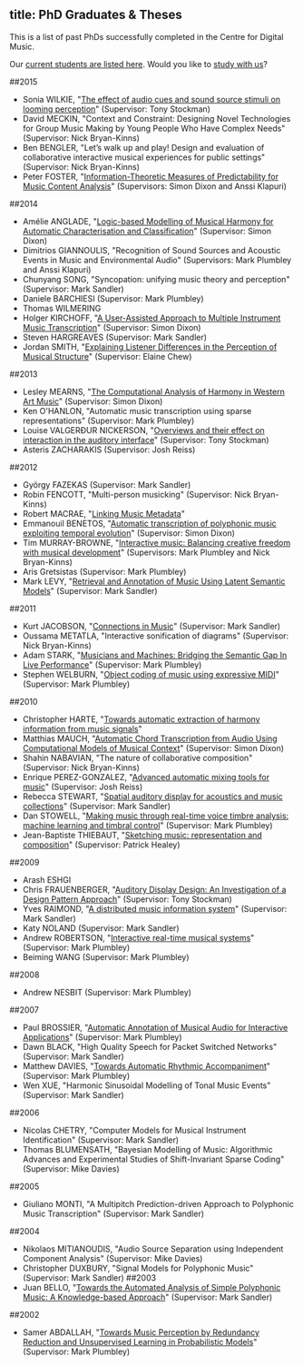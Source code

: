 title: PhD Graduates & Theses
--------------------

This is a list of past PhDs successfully completed in the Centre for Digital Music.

Our [current students are listed here](people.html). Would you like to [study with us](study.html)?

##2015
* Sonia WILKIE, "[The effect of audio cues and sound source stimuli on looming perception](/papers/2015/Wilkie-2015-thesis.pdf)" (Supervisor: Tony Stockman)
* David MECKIN, "Context and Constraint: Designing Novel Technologies for Group Music Making by Young People Who Have Complex Needs" (Supervisor: Nick Bryan-Kinns)
* Ben BENGLER, "Let’s walk up and play! Design and evaluation of collaborative interactive musical experiences for public settings" (Supervisor: Nick Bryan-Kinns)
* Peter FOSTER, "[Information-Theoretic Measures of Predictability for Music Content Analysis](http://www.eecs.qmul.ac.uk/~simond/phd/PeterFoster-PhD-Thesis.pdf)" (Supervisors: Simon Dixon and Anssi Klapuri)


##2014
* Amélie ANGLADE, "[Logic-based Modelling of Musical Harmony for Automatic Characterisation and Classification](http://www.eecs.qmul.ac.uk/~simond/phd/AmelieAnglade-PhD-Thesis.pdf)" (Supervisor: Simon Dixon)
* Dimitrios GIANNOULIS, "Recognition of Sound Sources and Acoustic Events in Music and Environmental Audio" (Supervisors: Mark Plumbley and Anssi Klapuri)
* Chunyang SONG, "Syncopation: unifying music theory and perception" (Supervisor: Mark Sandler)
* Daniele BARCHIESI (Supervisor: Mark Plumbley)
* Thomas WILMERING
* Holger KIRCHOFF,  "[A User-Assisted Approach to Multiple Instrument Music Transcription](www.eecs.qmul.ac.uk/~simond/phd/HolgerKirchhoff-PhD-Thesis.pdf)" (Supervisor: Simon Dixon)
* Steven HARGREAVES (Supervisor: Mark Sandler)
* Jordan SMITH, "[Explaining Listener Differences in the Perception of Musical Structure](http://www.music.mcgill.ca/~jordan/documents/smith2014-thesis.pdf)" (Supervisor: Elaine Chew)

##2013
* Lesley MEARNS, "[The Computational Analysis of Harmony in Western Art Music](http://www.eecs.qmul.ac.uk/~simond/phd/LesleyMearns-PhD-Thesis.pdf)" (Supervisor: Simon Dixon)
* Ken O'HANLON, "Automatic music transcription using sparse representations" (Supervisor: Mark Plumbley)
* Louise VALGERÐUR NICKERSON, "[Overviews and their effect on interaction in the auditory interface](/papers/2013/ValgerdurNickerson-2013-thesis.pdf)" (Supervisor: Tony Stockman)
* Asteris ZACHARAKIS (Supervisor: Josh Reiss)

##2012
* György FAZEKAS (Supervisor: Mark Sandler)
* Robin FENCOTT, "Multi-person musicking" (Supervisor: Nick Bryan-Kinns)
* Robert MACRAE, "[Linking Music Metadata](http://www.eecs.qmul.ac.uk/~simond/phd/RobertMacrae-PhD-Thesis.pdf)"
* Emmanouil BENETOS, "[Automatic transcription of polyphonic music exploiting temporal evolution](https://qmro.qmul.ac.uk/jspui/handle/123456789/3368)" (Supervisor: Simon Dixon)
* Tim MURRAY-BROWNE, "[Interactive music: Balancing creative freedom with musical development](http://timmb.com/pdf/murray-browne_phd_2012.pdf)" (Supervisors: Mark Plumbley and Nick Bryan-Kinns)
* Aris Gretsistas (Supervisor: Mark Plumbley)
* Mark LEVY, "[Retrieval and Annotation of Music Using Latent Semantic Models](https://qmro.qmul.ac.uk/jspui/handle/123456789/2969)"  (Supervisor: Mark Sandler)

##2011
* Kurt JACOBSON, "[Connections in Music](https://qmro.qmul.ac.uk/jspui/handle/123456789/6020)"  (Supervisor: Mark Sandler)
* Oussama METATLA, "Interactive sonification of diagrams" (Supervisor: Nick Bryan-Kinns)
* Adam STARK, "[Musicians and Machines: Bridging the Semantic Gap In Live Performance](http://www.eecs.qmul.ac.uk/~adams/ams_thesis.pdf)"  (Supervisor: Mark Plumbley)
* Stephen WELBURN, "[Object coding of music using expressive MIDI](https://qmro.qmul.ac.uk/jspui/handle/123456789/656)"  (Supervisor: Mark Plumbley)


##2010
* Christopher HARTE, "[Towards automatic extraction of harmony information from music signals](https://qmro.qmul.ac.uk/jspui/handle/123456789/534)"
* Matthias MAUCH, "[Automatic Chord Transcription from Audio Using Computational Models of Musical Context](https://qmro.qmul.ac.uk/jspui/handle/123456789/5379)"  (Supervisor: Simon Dixon)
* Shahin NABAVIAN, "The nature of collaborative composition" (Supervisor: Nick Bryan-Kinns)
* Enrique PEREZ-GONZALEZ, "[Advanced automatic mixing tools for music](https://qmro.qmul.ac.uk/jspui/handle/123456789/614)"  (Supervisor: Josh Reiss)
* Rebecca STEWART, "[Spatial auditory display for acoustics and music collections](https://qmro.qmul.ac.uk/jspui/handle/123456789/413)"  (Supervisor: Mark Sandler)
* Dan STOWELL, "[Making music through real-time voice timbre analysis: machine learning and timbral control](https://qmro.qmul.ac.uk/jspui/handle/123456789/412)" (Supervisor: Mark Plumbley)
* Jean-Baptiste THIEBAUT, "[Sketching music: representation and composition](https://qmro.qmul.ac.uk/jspui/handle/123456789/406)" (Supervisor: Patrick Healey)


##2009
* Arash ESHGI
* Chris FRAUENBERGER, "[Auditory Display Design: An Investigation of a Design Pattern Approach](/papers/2009/Frauenberger-2009-thesis.pdf)" (Supervisor: Tony Stockman)
* Yves RAIMOND, "[A distributed music information system](http://raimond.me.uk/phd/)" (Supervisor: Mark Sandler)
* Katy NOLAND  (Supervisor: Mark Sandler)
* Andrew ROBERTSON, "[Interactive real-time musical systems](https://qmro.qmul.ac.uk/jspui/handle/123456789/602)" (Supervisor: Mark Plumbley)
* Beiming WANG  (Supervisor: Mark Plumbley)

##2008
* Andrew NESBIT  (Supervisor: Mark Plumbley)

##2007
* Paul BROSSIER, "[Automatic Annotation of Musical Audio for Interactive Applications](http://aubio.org/phd/)" (Supervisor: Mark Plumbley)
* Dawn BLACK, "High Quality Speech for Packet Switched Networks" (Supervisor: Mark Sandler)
* Matthew DAVIES, "[Towards Automatic Rhythmic Accompaniment](http://telecom.inescporto.pt/~mdavies/pdfs/Davies07-phdthesis.pdf)" (Supervisor: Mark Plumbley)
* Wen XUE, "Harmonic Sinusoidal Modelling of Tonal Music Events" (Supervisor: Mark Sandler)

##2006
* Nicolas CHETRY, "Computer Models for Musical Instrument Identification" (Supervisor: Mark Sandler)
* Thomas BLUMENSATH, "Bayesian Modelling of Music: Algorithmic Advances and Experimental Studies of Shift-Invariant Sparse Coding" (Supervisor: Mike Davies)

##2005
* Giuliano MONTI, "A Multipitch Prediction-driven Approach to Polyphonic Music Transcription" (Supervisor: Mark Sandler)

##2004
* Nikolaos MITIANOUDIS, "Audio Source Separation using Independent Component Analysis" (Supervisor: Mike Davies)
* Christopher DUXBURY, "Signal Models for Polyphonic Music" (Supervisor: Mark Sandler)
##2003
* Juan BELLO, "[Towards the Automated Analysis of Simple Polyphonic Music: A Knowledge-based Approach](http://www.eecs.qmul.ac.uk/former/people/jbc/Documents/Bello-PhDthesis-2003.pdf)" (Supervisor: Mark Sandler)

##2002
* Samer ABDALLAH, "[Towards Music Perception by Redundancy Reduction and Unsupervised Learning in Probabilistic Models](https://qmro.qmul.ac.uk/jspui/handle/123456789/3801)" (Supervisor: Mark Plumbley)

